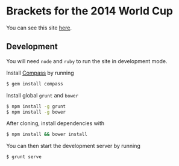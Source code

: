 Brackets for the 2014 World Cup
===============================

You can see this site [here](http://zeroseven.github.io/wc14-bracket/dist).

Development
-----------

You will need `node` and `ruby` to run the site in development mode.

Install [Compass](http://compass-style.org/) by running

``` bash
$ gem install compass
```

Install global `grunt` and `bower`

``` bash
$ npm install -g grunt
$ npm install -g bower
```

After cloning, install dependencies with

``` bash
$ npm install && bower install
```

You can then start the development server by running

``` bash
$ grunt serve
```

